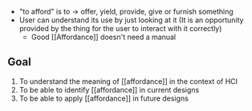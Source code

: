 - "to afford" is to $\rightarrow$ offer, yield, provide, give or furnish something
- User can understand its use by just looking at it (It is an opportunity provided by the thing for the user to interact with it correctly)
	- Good [[Affordance]] doesn't need a manual
## Goal
1. To understand the meaning of [[affordance]] in the context of HCI
2. To be able to identify [[affordance]] in current designs
3. To be able to apply [[affordance]] in future designs